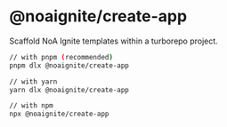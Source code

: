 # @noaignite/create-app

Scaffold NoA Ignite templates within a turborepo project.

```sh
// with pnpm (recommended)
pnpm dlx @noaignite/create-app

// with yarn
yarn dlx @noaignite/create-app

// with npm
npx @noaignite/create-app
```
